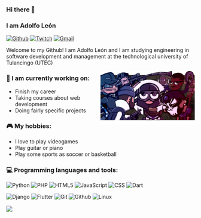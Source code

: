 ### Hi there 👋
### I am Adolfo León
[![Github](https://img.shields.io/badge/-Github-000?style=flat&logo=Github&logoColor=white)](https://github.com/Adogamm)
[![Twitch](https://img.shields.io/badge/-Twitch-6441A4?style=flat&logo=Twitch&logoColor=white)](https://www.twitch.tv/adogamm)
[![Gmail](https://img.shields.io/badge/-Gmail-c14438?style=flat&logo=Gmail&logoColor=white)](mailto:fantasydatacr7@gmail.com)

Welcome to my Github! I am Adolfo León and I am studying engineering in software development and management at the technological university of Tulancingo (UTEC)

<img align="right" alt="img" src="https://github.com/Adogamm/Adogamm/blob/main/cover-image.jpg?raw=true" width="50%" height="auto" />

### 🌱 I am currently working on:
- Finish my career
- Taking courses about web development
- Doing fairly specific projects

### :video_game: My hobbies:
- I love to play videogames
- Play guitar or piano
- Play some sports as soccer or basketball

### :computer: Programming languages and tools:

![Python](https://img.shields.io/badge/-Python-222?style=flat&logo=python)
![PHP](https://img.shields.io/badge/-PHP-222?style=flat&logo=php)
![HTML5](https://img.shields.io/badge/-HTML5-222?style=flat&logo=html5)
![JavaScript](https://img.shields.io/badge/-JavaScript-222?style=flat&logo=javascript)
![CSS](https://img.shields.io/badge/-CSS3-222?style=flat&logo=CSS3)
![Dart](https://img.shields.io/badge/-Dart-222?style=flat&logo=Dart)
<br />

![Django](https://img.shields.io/badge/-Django-222?style=flat&logo=django)
![Flutter](https://img.shields.io/badge/-Flutter-222?style=flat&logo=flutter)
![Git](https://img.shields.io/badge/-Git-222?style=flat&logo=git)
![Github](https://img.shields.io/badge/-Github-222?style=flat&logo=github)
![Linux](https://img.shields.io/badge/-Linux-222?style=flat&logo=linux)

<img width="50%" align="center" src="https://github-readme-stats.vercel.app/api/top-langs/?username=Adogamm&langs_count=8" />


<!-- [![Top Langs](https://github-readme-stats.vercel.app/api/top-langs/?username=Adogamm&langs_count=8)](https://github.com/anuraghazra/github-readme-stats) -->


<!--
**Adogamm/Adogamm** is a ✨ _special_ ✨ repository because its `README.md` (this file) appears on your GitHub profile.

Here are some ideas to get you started:

- 🔭 I’m currently working on ...
- 🌱 I’m currently learning ...
- 👯 I’m looking to collaborate on ...
- 🤔 I’m looking for help with ...
- 💬 Ask me about ...
- 📫 How to reach me: ...
- 😄 Pronouns: ...
- ⚡ Fun fact: ...
-->
